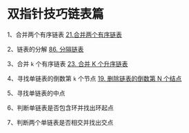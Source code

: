 # 双指针技巧链表篇

1、合并两个有序链表 
      [21.合并两个有序链表](https://leetcode.cn/problems/merge-two-sorted-lists/)

2、链表的分解
      [86. 分隔链表](https://leetcode.com/problems/partition-list/)

3、合并 `k` 个有序链表
      [23. 合并 K 个升序链表](https://leetcode.cn/problems/merge-k-sorted-lists/)

4、寻找单链表的倒数第 `k` 个节点
      [19. 删除链表的倒数第 N 个结点](https://leetcode.cn/problems/remove-nth-node-from-end-of-list/)

5、寻找单链表的中点

6、判断单链表是否包含环并找出环起点

7、判断两个单链表是否相交并找出交点